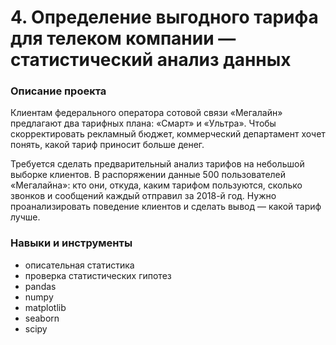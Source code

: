 # 4. Определение выгодного тарифа для телеком компании — статистический анализ данных

### Описание проекта

Клиентам федерального оператора сотовой связи «Мегалайн» предлагают два тарифных плана: «Смарт» и «Ультра». Чтобы скорректировать рекламный бюджет, коммерческий департамент хочет понять, какой тариф приносит больше денег.

Требуется сделать предварительный анализ тарифов на небольшой выборке клиентов. В распоряжении данные 500 пользователей «Мегалайна»: кто они, откуда, каким тарифом пользуются, сколько звонков и сообщений каждый отправил за 2018-й год. Нужно проанализировать поведение клиентов и сделать вывод — какой тариф лучше.

### Навыки и инструменты

* описательная статистика
* проверка статистических гипотез
* pandas
* numpy
* matplotlib
* seaborn
* scipy
